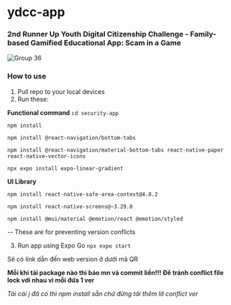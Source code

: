 # ydcc-app

### 2nd Runner Up Youth Digital Citizenship Challenge - Family-based Gamified Educational App: Scam in a Game
![Group 36](https://github.com/PhuongAnh2212/ydcc-giadinhsocho/assets/119726597/b17ad7ca-19e7-4acb-b89c-ee60282e2259)

### How to use

1. Pull repo to your local devices
2. Run these:

**Functional command**
`cd security-app`

`npm install`

`npm install @react-navigation/bottom-tabs`

`npm install @react-navigation/material-bottom-tabs react-native-paper react-native-vector-icons`

`npx expo install expo-linear-gradient`

**UI Library**

`npm install react-native-safe-area-context@4.8.2`

`npm install react-native-screens@~3.29.0`

`npm install @mui/material @emotion/react @emotion/styled`

-- These are for preventing version conflicts

3. Run app using Expo Go
`npx expo start`

Sẽ có link dẫn đến web version ở dưới mã QR

**Mỗi khi tải package nào thì báo mn và commit liền!!! Để tránh conflict file lock với nhau vì mỗi đứa 1 ver**

*Tải cái j đã có thì npm install sẵn chứ đừng tải thêm lỡ conflict ver*
